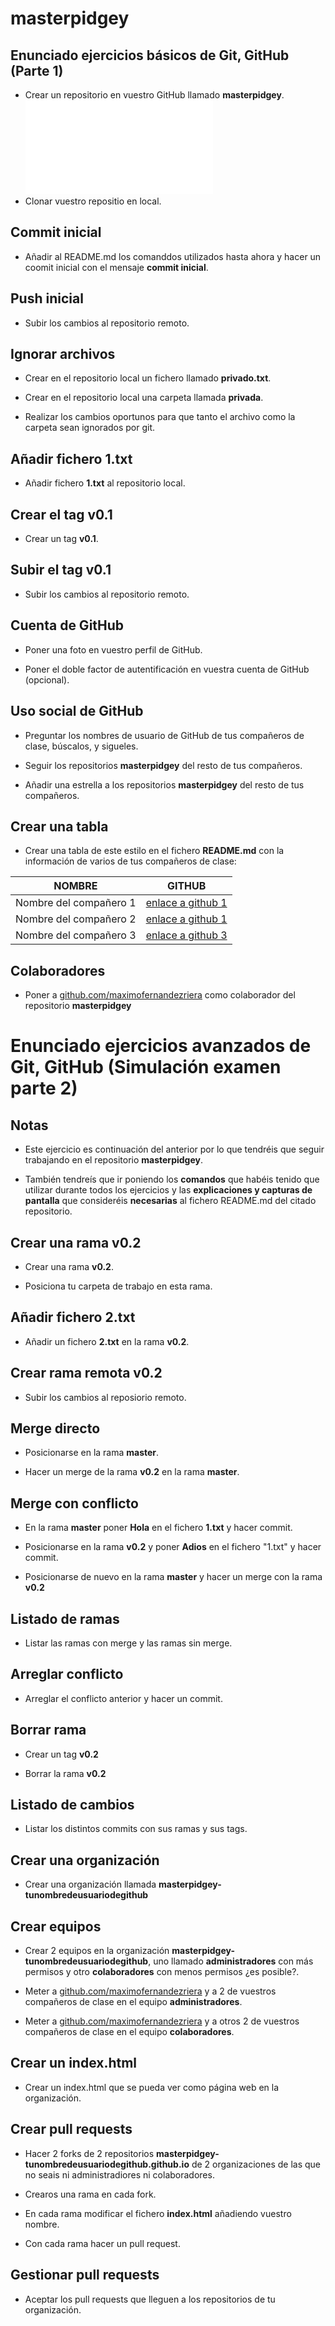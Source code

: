 # masterpidgey
## Enunciado ejercicios básicos de Git, GitHub (Parte 1)
- Crear un repositorio en vuestro GitHub llamado **masterpidgey**.
![Crear Repo](images/CapturaCrearRepo.txt)
- Clonar vuestro repositio en local.
## Commit inicial

- Añadir al README.md los comanddos utilizados hasta ahora
y hacer un coomit inicial con el mensaje **commit inicial**.


## Push inicial

- Subir los cambios al repositorio remoto.

## Ignorar archivos

- Crear en el repositorio local un fichero llamado **privado.txt**.

- Crear en el repositorio local una carpeta llamada **privada**.

- Realizar los cambios oportunos para que tanto el archivo como
la carpeta sean ignorados por git.

## Añadir fichero 1.txt

- Añadir fichero **1.txt** al repositorio local.

## Crear el tag v0.1

- Crear un tag **v0.1**.

## Subir el tag v0.1

- Subir los cambios al repositorio remoto.

## Cuenta de GitHub

- Poner una foto en vuestro perfil de GitHub.

- Poner el doble factor de autentificación en vuestra cuenta de GitHub (opcional).

## Uso social de GitHub

- Preguntar los nombres de usuario de GitHub de tus compañeros de clase, búscalos, y sigueles.

- Seguir los repositorios **masterpidgey** del resto de tus compañeros.

- Añadir una estrella a los repositorios **masterpidgey** del resto de tus compañeros.

## Crear una tabla

- Crear una tabla de este estilo en el fichero **README.md**
con la información de varios de tus compañeros de clase:

|        NOMBRE          |                     GITHUB                        |
|------------------------|---------------------------------------------------|
| Nombre del compañero 1 | [enlace a github 1](http://github.com/maximofernandezriera) |
| Nombre del compañero 2 | [enlace a github 1](http://github.com/maximofernandezriera) |
| Nombre del compañero 3 | [enlace a github 3](http://github.com/maximofernandezriera) |

## Colaboradores

- Poner a [github.com/maximofernandezriera](http://github.com/maximofernandezriera)
como colaborador del repositorio **masterpidgey**

# Enunciado ejercicios avanzados de Git, GitHub (Simulación examen parte 2)

## Notas

- Este ejercicio es continuación del anterior por lo que
tendréis que seguir trabajando en el repositorio **masterpidgey**.

- También tendreís que ir poniendo los **comandos**
que habéis tenido que utilizar durante todos los ejercicios
y las **explicaciones y capturas de pantalla** que consideréis **necesarias** al fichero README.md del citado repositorio.

## Crear una rama v0.2

- Crear una rama **v0.2**.

- Posiciona tu carpeta de trabajo en esta rama.

## Añadir fichero 2.txt

- Añadir un fichero **2.txt** en la rama **v0.2**.

## Crear rama remota v0.2

- Subir los cambios al reposiorio remoto.

## Merge directo

- Posicionarse en la rama **master**.

- Hacer un merge de la rama **v0.2** en la rama **master**.

## Merge con conflicto

- En la rama **master** poner **Hola** en el fichero **1.txt** y hacer commit.

- Posicionarse en la rama **v0.2** y poner **Adios** en el fichero "1.txt" y hacer commit.

- Posicionarse de nuevo en la rama **master** y hacer un merge con la rama **v0.2**

## Listado de ramas

- Listar las ramas con merge y las ramas sin merge.


## Arreglar conflicto

- Arreglar el conflicto anterior y hacer un commit.

## Borrar rama

- Crear un tag **v0.2**

- Borrar la rama **v0.2**

## Listado de cambios

- Listar los distintos commits con sus ramas y sus tags.

## Crear una organización

- Crear una organización llamada **masterpidgey-tunombredeusuariodegithub**

## Crear equipos

- Crear 2 equipos en la organización **masterpidgey-tunombredeusuariodegithub**,
uno llamado **administradores** con más permisos y otro **colaboradores** con menos permisos ¿es posible?.

- Meter a [github.com/maximofernandezriera](http://github.com/maximofernandezriera) y a 2 de vuestros
compañeros de clase en el equipo **administradores**.

- Meter a [github.com/maximofernandezriera](http://github.com/maximofernandezriera) y a otros 2 de vuestros
compañeros de clase en el equipo **colaboradores**.

## Crear un index.html

- Crear un index.html que se pueda ver como página web en la organización.

## Crear pull requests

- Hacer 2 forks de 2 repositorios **masterpidgey-tunombredeusuariodegithub.github.io**
de 2 organizaciones de las que no seais ni administradiores ni colaboradores.

- Crearos una rama en cada fork.

- En cada rama modificar el fichero **index.html** añadiendo vuestro nombre.

- Con cada rama hacer un pull request.

## Gestionar pull requests

- Aceptar los pull requests que lleguen a los repositorios de tu organización.
